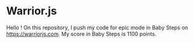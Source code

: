 # Warrior.js

Hello !
On this repository, I push my code for epic mode in Baby Steps on https://warriorjs.com.
My score in Baby Steps is 1100 points.
